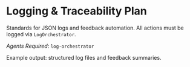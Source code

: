 # Logging & Traceability Plan

Standards for JSON logs and feedback automation. All actions must be logged via `LogOrchestrator`.

*Agents Required*: `log-orchestrator`

Example output: structured log files and feedback summaries.
